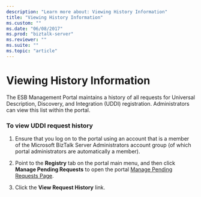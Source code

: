 ```yaml
---
description: "Learn more about: Viewing History Information"
title: "Viewing History Information"
ms.custom: ""
ms.date: "06/08/2017"
ms.prod: "biztalk-server"
ms.reviewer: ""
ms.suite: ""
ms.topic: "article"
---
```

# Viewing History Information
The ESB Management Portal maintains a history of all requests for Universal Description, Discovery, and Integration (UDDI) registration. Administrators can view this list within the portal.  
  
### To view UDDI request history  
  
1.  Ensure that you log on to the portal using an account that is a member of the Microsoft BizTalk Server Administrators account group (of which portal administrators are automatically a member).  
  
2.  Point to the **Registry** tab on the portal main menu, and then click **Manage Pending Requests** to open the portal [Manage Pending Requests Page](../esb-toolkit/manage-pending-requests-page.md).  
  
3.  Click the **View Request History** link.
